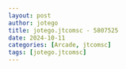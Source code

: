 ```yaml
---
layout: post
author: jotego
title: jotego.jtcomsc - 5807525
date: 2024-10-11
categories: [Arcade, jtcomsc]
tags: [jotego.jtcomsc]
---
```


